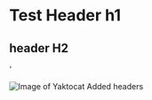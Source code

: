 # Test Header h1
## header H2

'

![Image of Yaktocat](https://octodex.github.com/images/yaktocat.png)
Added headers
